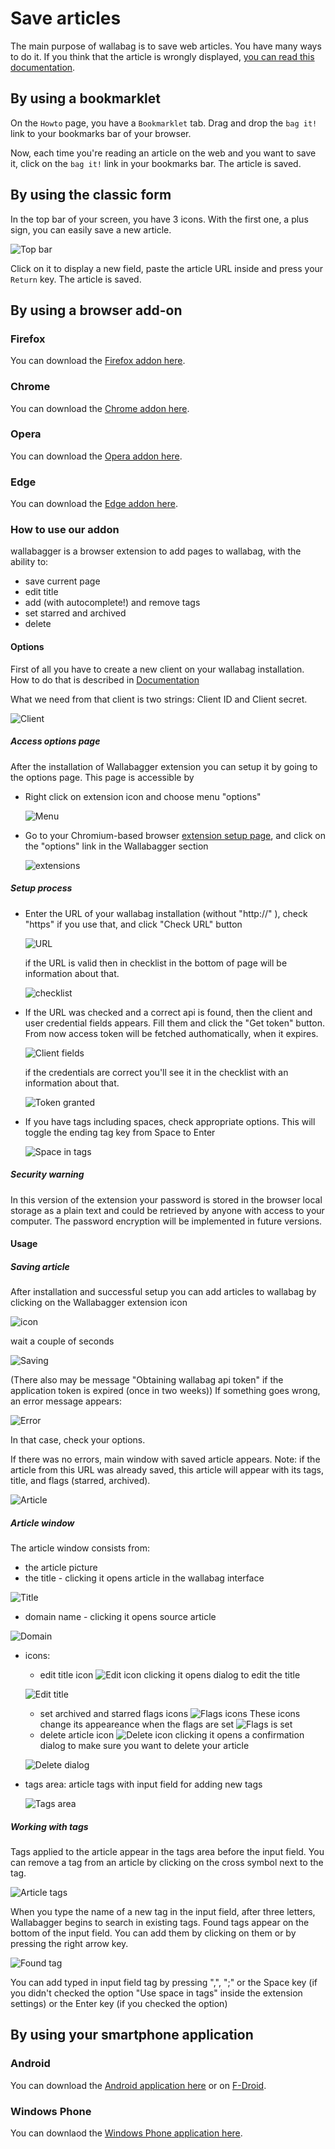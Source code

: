 # Save articles

The main purpose of wallabag is to save web articles. You have many ways
to do it. If you think that the article is wrongly displayed,
[you can read this documentation](../errors_during_fetching.md).

## By using a bookmarklet

On the `Howto` page, you have a `Bookmarklet` tab. Drag and drop the
`bag it!` link to your bookmarks bar of your browser.

Now, each time you're reading an article on the web and you want to save
it, click on the `bag it!` link in your bookmarks bar. The article is
saved.

## By using the classic form

In the top bar of your screen, you have 3 icons. With the first one, a
plus sign, you can easily save a new article.

![Top bar](../../../img/user/topbar.png)

Click on it to display a new field, paste the article URL inside and
press your `Return` key. The article is saved.

## By using a browser add-on

### Firefox

You can download the [Firefox addon
here](https://addons.mozilla.org/firefox/addon/wallabagger/).

### Chrome

You can download the [Chrome addon
here](https://chrome.google.com/webstore/detail/wallabagger/gbmgphmejlcoihgedabhgjdkcahacjlj?hl=fr).

### Opera

You can download the [Opera addon
here](https://addons.opera.com/en/extensions/details/wallabagger/).

### Edge

You can download the [Edge addon
here](https://www.microsoft.com/en-us/store/p/wallabagger/9p41cnlppmfz).

### How to use our addon

wallabagger is a browser extension to add pages to wallabag, with the ability to:

- save current page
- edit title
- add (with autocomplete!) and remove tags
- set starred and archived
- delete

#### Options

First of all you have to create a new client on your wallabag installation. How to do that is described in [Documentation](https://doc.wallabag.org/en/developer/api/oauth.html#creating-a-new-api-client)

What we need from that client is two strings: Client ID and Client secret.

   ![Client](../../../img/user/wallabagger/opt-client.png)

##### Access options page

After the installation of Wallabagger extension you can setup it by going to the options page. This page is accessible by

- Right click on extension icon and choose menu "options"

   ![Menu](../../../img/user/wallabagger/opt-menu.png)

- Go to your Chromium-based browser [extension setup page](chrome://extensions), and click on the "options" link in the Wallabagger section

   ![extensions](../../../img/user/wallabagger/opt-ext-optlink.png)

##### Setup process

- Enter the URL of your wallabag installation (without "http://" ), check "https" if you use that, and click "Check URL" button

   ![URL](../../../img/user/wallabagger/opt-url.png)

   if the URL is valid then in checklist in the bottom of page will be information about that.

   ![checklist](../../../img/user/wallabagger/opt-checklist.png)

- If the URL was checked and a correct api is found, then the client and user credential fields appears. Fill them and click the "Get token" button. From now access token will be fetched authomatically, when it expires.

   ![Client fields](../../../img/user/wallabagger/opt-clientfields.png)

    if the credentials are correct you'll see it in the checklist with an information about that.

   ![Token granted](../../../img/user/wallabagger/opt-granted.png)

- If you have tags including spaces, check appropriate options. This will toggle the ending tag key from Space to Enter

   ![Space in tags](../../../img/user/wallabagger/opt-spaceintags.png)

##### Security warning

In this version of the extension your password is stored in the browser local storage as a plain text and could be retrieved by anyone with access to your computer. The password encryption will be implemented in future versions.

#### Usage

##### Saving article

After installation and successful setup you can add articles to wallabag by clicking on the Wallabagger extension icon

   ![icon](../../../img/user/wallabagger/use-icon.png)

wait a couple of seconds

   ![Saving](../../../img/user/wallabagger/use-saving.png)

(There also may be message "Obtaining wallabag api token" if the application token is expired (once in two weeks))
If something goes wrong, an error message appears:

   ![Error](../../../img/user/wallabagger/use-error.png)

In that case, check your options.

If there was no errors, main window with saved article appears. Note: if the article from this URL was already saved, this article will appear with its tags, title, and flags (starred, archived).

![Article](../../../img/user/wallabagger/use-article.png)

##### Article window

The article window consists from:

- the article picture
- the title - clicking it opens article in the wallabag interface

![Title](../../../img/user/wallabagger/use-title.png)

- domain name - clicking it opens source article

![Domain](../../../img/user/wallabagger/use-domain.png)

- icons:
  - edit title icon ![Edit icon](../../../img/user/wallabagger/use-editicon.png) clicking it opens dialog to edit the title

   ![Edit title](../../../img/user/wallabagger/use-edittitle.png)

  - set archived and starred flags icons ![Flags icons](../../../img/user/wallabagger/use-flagsicons.png) These icons change its appeareance when the flags are set ![Flags is set](../../../img/user/wallabagger/use-flagsset.png)
  - delete article icon ![Delete icon](../../../img/user/wallabagger/use-deleteicon.png) clicking it opens a confirmation dialog  to make sure you want to delete your article

   ![Delete dialog](../../../img/user/wallabagger/use-deletedialog.png)

- tags area: article tags with input field for adding new tags

   ![Tags area](../../../img/user/wallabagger/use-tagsarea.png)

##### Working with tags

Tags applied to the article appear in the tags area before the input field. You can remove a tag from an article by clicking on the cross symbol next to the tag.

   ![Article tags](../../../img/user/wallabagger/use-articletags.png)

When you type the name of a new tag in the input field, after three letters, Wallabagger begins to search in existing tags. Found tags appear on the bottom of the input field. You can add them by clicking on them or by pressing the right arrow key.

   ![Found tag](../../../img/user/wallabagger/use-foundtag.png)

You can add typed in input field tag by pressing ",", ";" or the Space key (if you didn't checked the option "Use space in tags" inside the extension settings) or the Enter key (if you checked the option)

## By using your smartphone application

### Android

You can download the [Android application
here](https://play.google.com/store/apps/details?id=fr.gaulupeau.apps.InThePoche)
or on
[F-Droid](https://f-droid.org/repository/browse/?fdid=fr.gaulupeau.apps.InThePoche).

### Windows Phone

You can downlaod the [Windows Phone application
here](https://www.microsoft.com/store/apps/9nblggh5x3p6).

